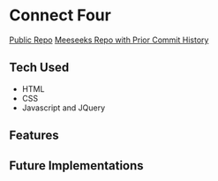 # Connect Four

[Public Repo](https://github.com/DerekFludz/Projects/tree/master/connect_four)
[Meeseeks Repo with Prior Commit History](https://github.com/DerekFludz/WDI_NYC_Meeseeks/tree/master/projects/unit_01/connect_four)

## Tech Used

* HTML
* CSS
* Javascript and JQuery

## Features



## Future Implementations

